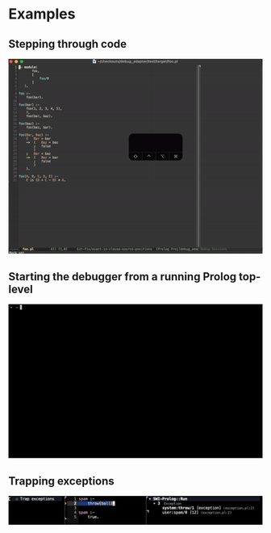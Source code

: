 # Examples

## Stepping through code
![step](gallery/stepIn.gif)

## Starting the debugger from a running Prolog top-level
![pop](gallery/pop.gif)

## Trapping exceptions
![trap](gallery/trap.png)
